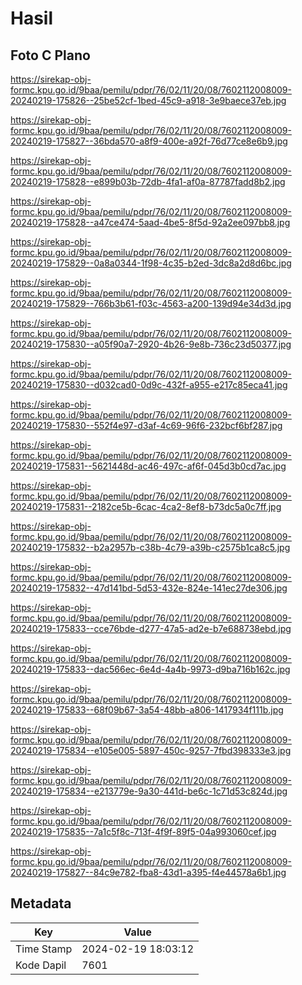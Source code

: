 # Hasil

## Foto C Plano

https://sirekap-obj-formc.kpu.go.id/9baa/pemilu/pdpr/76/02/11/20/08/7602112008009-20240219-175826--25be52cf-1bed-45c9-a918-3e9baece37eb.jpg

https://sirekap-obj-formc.kpu.go.id/9baa/pemilu/pdpr/76/02/11/20/08/7602112008009-20240219-175827--36bda570-a8f9-400e-a92f-76d77ce8e6b9.jpg

https://sirekap-obj-formc.kpu.go.id/9baa/pemilu/pdpr/76/02/11/20/08/7602112008009-20240219-175828--e899b03b-72db-4fa1-af0a-87787fadd8b2.jpg

https://sirekap-obj-formc.kpu.go.id/9baa/pemilu/pdpr/76/02/11/20/08/7602112008009-20240219-175828--a47ce474-5aad-4be5-8f5d-92a2ee097bb8.jpg

https://sirekap-obj-formc.kpu.go.id/9baa/pemilu/pdpr/76/02/11/20/08/7602112008009-20240219-175829--0a8a0344-1f98-4c35-b2ed-3dc8a2d8d6bc.jpg

https://sirekap-obj-formc.kpu.go.id/9baa/pemilu/pdpr/76/02/11/20/08/7602112008009-20240219-175829--766b3b61-f03c-4563-a200-139d94e34d3d.jpg

https://sirekap-obj-formc.kpu.go.id/9baa/pemilu/pdpr/76/02/11/20/08/7602112008009-20240219-175830--a05f90a7-2920-4b26-9e8b-736c23d50377.jpg

https://sirekap-obj-formc.kpu.go.id/9baa/pemilu/pdpr/76/02/11/20/08/7602112008009-20240219-175830--d032cad0-0d9c-432f-a955-e217c85eca41.jpg

https://sirekap-obj-formc.kpu.go.id/9baa/pemilu/pdpr/76/02/11/20/08/7602112008009-20240219-175830--552f4e97-d3af-4c69-96f6-232bcf6bf287.jpg

https://sirekap-obj-formc.kpu.go.id/9baa/pemilu/pdpr/76/02/11/20/08/7602112008009-20240219-175831--5621448d-ac46-497c-af6f-045d3b0cd7ac.jpg

https://sirekap-obj-formc.kpu.go.id/9baa/pemilu/pdpr/76/02/11/20/08/7602112008009-20240219-175831--2182ce5b-6cac-4ca2-8ef8-b73dc5a0c7ff.jpg

https://sirekap-obj-formc.kpu.go.id/9baa/pemilu/pdpr/76/02/11/20/08/7602112008009-20240219-175832--b2a2957b-c38b-4c79-a39b-c2575b1ca8c5.jpg

https://sirekap-obj-formc.kpu.go.id/9baa/pemilu/pdpr/76/02/11/20/08/7602112008009-20240219-175832--47d141bd-5d53-432e-824e-141ec27de306.jpg

https://sirekap-obj-formc.kpu.go.id/9baa/pemilu/pdpr/76/02/11/20/08/7602112008009-20240219-175833--cce76bde-d277-47a5-ad2e-b7e688738ebd.jpg

https://sirekap-obj-formc.kpu.go.id/9baa/pemilu/pdpr/76/02/11/20/08/7602112008009-20240219-175833--dac566ec-6e4d-4a4b-9973-d9ba716b162c.jpg

https://sirekap-obj-formc.kpu.go.id/9baa/pemilu/pdpr/76/02/11/20/08/7602112008009-20240219-175833--68f09b67-3a54-48bb-a806-1417934f111b.jpg

https://sirekap-obj-formc.kpu.go.id/9baa/pemilu/pdpr/76/02/11/20/08/7602112008009-20240219-175834--e105e005-5897-450c-9257-7fbd398333e3.jpg

https://sirekap-obj-formc.kpu.go.id/9baa/pemilu/pdpr/76/02/11/20/08/7602112008009-20240219-175834--e213779e-9a30-441d-be6c-1c71d53c824d.jpg

https://sirekap-obj-formc.kpu.go.id/9baa/pemilu/pdpr/76/02/11/20/08/7602112008009-20240219-175835--7a1c5f8c-713f-4f9f-89f5-04a993060cef.jpg

https://sirekap-obj-formc.kpu.go.id/9baa/pemilu/pdpr/76/02/11/20/08/7602112008009-20240219-175827--84c9e782-fba8-43d1-a395-f4e44578a6b1.jpg


## Metadata

| Key        | Value               |
| ---------- | ------------------- |
| Time Stamp | 2024-02-19 18:03:12 |
| Kode Dapil | 7601                |



